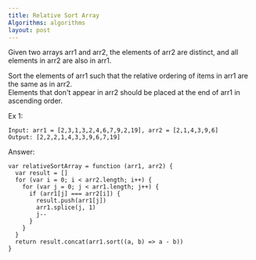 ```yaml
---
title: Relative Sort Array
Algorithms: algorithms
layout: post
---
```


Given two arrays arr1 and arr2, the elements of arr2 are distinct, and all elements in arr2 are also in arr1.

Sort the elements of arr1 such that the relative ordering of items in arr1 are the same as in arr2.  
Elements that don't appear in arr2 should be placed at the end of arr1 in ascending order.

Ex 1: 
```
Input: arr1 = [2,3,1,3,2,4,6,7,9,2,19], arr2 = [2,1,4,3,9,6]
Output: [2,2,2,1,4,3,3,9,6,7,19]
```

Answer:
```
var relativeSortArray = function (arr1, arr2) {
  var result = []
  for (var i = 0; i < arr2.length; i++) {
    for (var j = 0; j < arr1.length; j++) {
      if (arr1[j] === arr2[i]) {
        result.push(arr1[j])
        arr1.splice(j, 1)
        j--
      }
    }
  }
  return result.concat(arr1.sort((a, b) => a - b))
}
```
